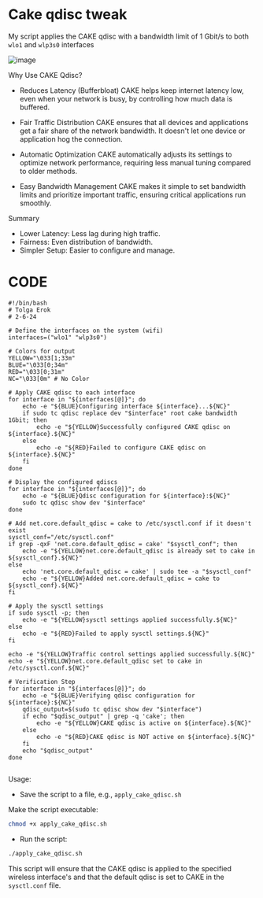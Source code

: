 # Cake qdisc tweak
My script applies the CAKE qdisc with a bandwidth limit of 1 Gbit/s to both `wlo1` and `wlp3s0` interfaces

![image](https://github.com/tolgaerok/tolga-scripts/assets/110285959/78b10e56-6b0c-44cc-9f50-6731201fabd3)


Why Use CAKE Qdisc?

- Reduces Latency (Bufferbloat)
        CAKE helps keep internet latency low, even when your network is busy, by controlling how much data is buffered.

- Fair Traffic Distribution
        CAKE ensures that all devices and applications get a fair share of the network bandwidth. It doesn't let one device or application hog the connection.

- Automatic Optimization
        CAKE automatically adjusts its settings to optimize network performance, requiring less manual tuning compared to older methods.

- Easy Bandwidth Management
        CAKE makes it simple to set bandwidth limits and prioritize important traffic, ensuring critical applications run smoothly.

Summary

- Lower Latency: Less lag during high traffic.
- Fairness: Even distribution of bandwidth.
- Simpler Setup: Easier to configure and manage.

# CODE
```script
#!/bin/bash
# Tolga Erok
# 2-6-24

# Define the interfaces on the system (wifi)
interfaces=("wlo1" "wlp3s0")

# Colors for output
YELLOW="\033[1;33m"
BLUE="\033[0;34m"
RED="\033[0;31m"
NC="\033[0m" # No Color

# Apply CAKE qdisc to each interface
for interface in "${interfaces[@]}"; do
    echo -e "${BLUE}Configuring interface ${interface}...${NC}"
    if sudo tc qdisc replace dev "$interface" root cake bandwidth 1Gbit; then
        echo -e "${YELLOW}Successfully configured CAKE qdisc on ${interface}.${NC}"
    else
        echo -e "${RED}Failed to configure CAKE qdisc on ${interface}.${NC}"
    fi
done

# Display the configured qdiscs
for interface in "${interfaces[@]}"; do
    echo -e "${BLUE}Qdisc configuration for ${interface}:${NC}"
    sudo tc qdisc show dev "$interface"
done

# Add net.core.default_qdisc = cake to /etc/sysctl.conf if it doesn't exist
sysctl_conf="/etc/sysctl.conf"
if grep -qxF 'net.core.default_qdisc = cake' "$sysctl_conf"; then
    echo -e "${YELLOW}net.core.default_qdisc is already set to cake in ${sysctl_conf}.${NC}"
else
    echo 'net.core.default_qdisc = cake' | sudo tee -a "$sysctl_conf"
    echo -e "${YELLOW}Added net.core.default_qdisc = cake to ${sysctl_conf}.${NC}"
fi

# Apply the sysctl settings
if sudo sysctl -p; then
    echo -e "${YELLOW}sysctl settings applied successfully.${NC}"
else
    echo -e "${RED}Failed to apply sysctl settings.${NC}"
fi

echo -e "${YELLOW}Traffic control settings applied successfully.${NC}"
echo -e "${YELLOW}net.core.default_qdisc set to cake in /etc/sysctl.conf.${NC}"

# Verification Step
for interface in "${interfaces[@]}"; do
    echo -e "${BLUE}Verifying qdisc configuration for ${interface}:${NC}"
    qdisc_output=$(sudo tc qdisc show dev "$interface")
    if echo "$qdisc_output" | grep -q 'cake'; then
        echo -e "${YELLOW}CAKE qdisc is active on ${interface}.${NC}"
    else
        echo -e "${RED}CAKE qdisc is NOT active on ${interface}.${NC}"
    fi
    echo "$qdisc_output"
done


```
Usage:

- Save the script to a file, e.g., `apply_cake_qdisc.sh`

Make the script executable:

```bash
chmod +x apply_cake_qdisc.sh
```
- Run the script:

```bash
./apply_cake_qdisc.sh
```

This script will ensure that the CAKE qdisc is applied to the specified wireless interface's and that the default qdisc is set to CAKE in the `sysctl.conf` file. 
